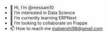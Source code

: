 - 👋 Hi, I’m @messam10
- 👀 I’m interested in Data Science
- 🌱 I’m currently learning ERPNext
- 💞️ I’m looking to collaborate on Frappe
- 📫 How to reach me malqershi98@gmail.com

<!---
messam10/messam10 is a ✨ special ✨ repository because its `README.md` (this file) appears on your GitHub profile.
You can click the Preview link to take a look at your changes.
--->
